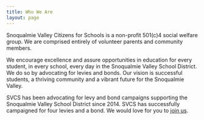 ```yaml
---
title: Who We Are
layout: page
---
```

Snoqualmie Valley Citizens for Schools is a non-profit 501(c)4 social welfare group. We are comprised entirely of volunteer parents and community members.

We encourage excellence and assure opportunities in education for every student, in every school, every day in the Snoqualmie Valley School District. We do so by advocating for levies and bonds. Our vision is successful students, a thriving community and a vibrant future for the Snoqualmie Valley.

SVCS has been advocating for levy and bond campaigns supporting the Snoqualmie Valley School District since 2014. SVCS has successfully campaigned for four levies and a bond. We would love for you to [join us](/volunteer).
